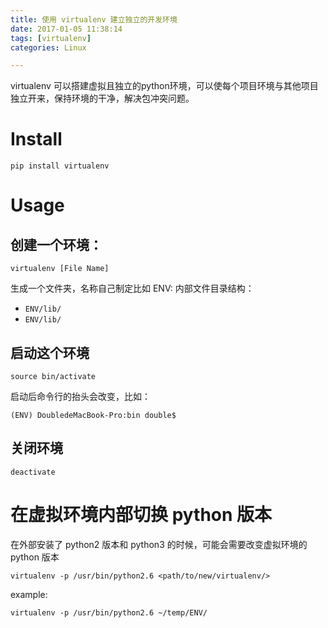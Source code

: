 ```yaml
---
title: 使用 virtualenv 建立独立的开发环境
date: 2017-01-05 11:38:14
tags: [virtualenv]
categories: Linux

---
```



 virtualenv 可以搭建虚拟且独立的python环境，可以使每个项目环境与其他项目独立开来，保持环境的干净，解决包冲突问题。

 # Install

 ```
 pip install virtualenv
 ```

# Usage

## 创建一个环境：

<!--more-->

```
virtualenv [File Name]
```

生成一个文件夹，名称自己制定比如 ENV: 内部文件目录结构：

- `ENV/lib/`
- `ENV/lib/`


## 启动这个环境

```
source bin/activate
```

启动后命令行的抬头会改变，比如：
```
(ENV) DoubledeMacBook-Pro:bin double$
```

## 关闭环境

```
deactivate
```

# 在虚拟环境内部切换 python 版本

在外部安装了 python2 版本和 python3 的时候，可能会需要改变虚拟环境的 python 版本

```
virtualenv -p /usr/bin/python2.6 <path/to/new/virtualenv/>
```

example:

```
virtualenv -p /usr/bin/python2.6 ~/temp/ENV/
```